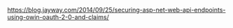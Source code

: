 https://blog.jayway.com/2014/09/25/securing-asp-net-web-api-endpoints-using-owin-oauth-2-0-and-claims/